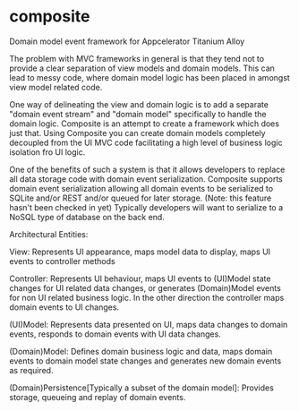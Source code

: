 composite
=========

Domain model event framework for Appcelerator Titanium Alloy

The problem with MVC frameworks in general is that they tend not to provide a clear separation of view models and domain models.  This can lead to messy code, where domain model logic has been placed in amongst view model related code.  

One way of delineating the view and domain logic is to add a separate "domain event stream" and "domain model" specifically to handle the domain logic. Composite is  an attempt to create a framework which does just that. Using Composite you can create domain models completely decoupled from the UI MVC code facilitating a high level of business logic isolation fro UI logic.

One of the benefits of such a system is that it allows developers to replace all data storage code with domain event serialization.  Composite supports domain event serialization allowing all domain events to be serialized to SQLite and/or REST and/or queued for later storage.  (Note: this feature hasn't been checked in yet)  Typically developers will want to serialize to a NoSQL type of database on the back end.

Architectural Entities:

View: Represents UI appearance, maps model data to display, maps UI events to controller methods

Controller: Represents UI behaviour, maps UI events to (UI)Model state changes for UI related data changes, or generates (Domain)Model events for non UI related business logic.  In the other direction the controller maps domain events to UI changes.

(UI)Model: Represents data presented on UI, maps data changes to domain events, responds to domain events with UI data changes.

(Domain)Model: Defines domain business logic and data, maps domain events to domain model state changes and generates new domain events as required.

(Domain)Persistence[Typically a subset of the domain model]: Provides storage, queueing and replay of domain events.


